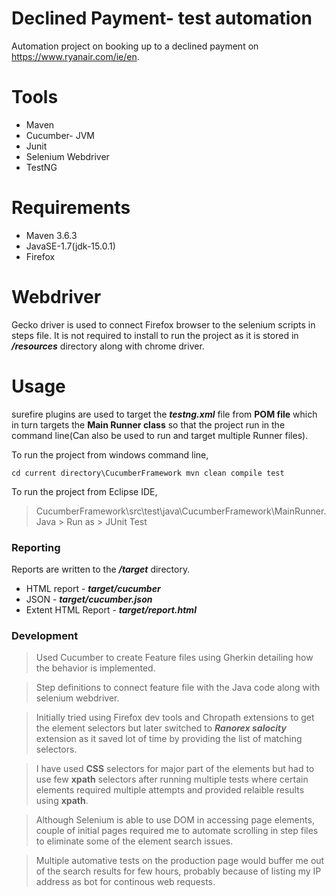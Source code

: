 # Declined Payment- test automation

Automation project on booking up to a declined payment on https://www.ryanair.com/ie/en.

# Tools

  - Maven
  - Cucumber- JVM
  - Junit
  - Selenium Webdriver
  - TestNG
  # Requirements
- Maven 3.6.3
- JavaSE-1.7(jdk-15.0.1)
- Firefox

# Webdriver
Gecko driver is used to connect Firefox browser to the selenium scripts in steps file. It is not required to install to run the project as it is stored in ***/resources*** directory along with chrome driver.   

  # Usage
surefire plugins are used to target the ***testng.xml*** file from **POM file** which in turn targets the **Main Runner class** so that the project run in the command line(Can also be used to run and target multiple Runner files).

To run the project from windows command line,

    cd current directory\CucumberFramework mvn clean compile test 
To run the project from Eclipse IDE,
>    CucumberFramework\src\test\java\CucumberFramework\MainRunner.Java > Run as > JUnit Test  


### Reporting
Reports are written to the ***/target*** directory. 
* HTML report  -     ***target/cucumber***
* JSON - ***target/cucumber.json***
* Extent HTML Report - ***target/report.html***

### Development

> Used Cucumber to create Feature files using Gherkin detailing how the behavior is implemented.

> Step definitions to connect feature file with the Java code along with selenium webdriver.

> Initially tried using Firefox dev tools and Chropath extensions to get the element selectors but later switched to ***Ranorex salocity*** extension as it saved lot of time by providing the list of matching selectors.

> I have used **CSS** selectors for major part of the elements but had to use few **xpath** selectors after running multiple tests where certain elements required multiple attempts and provided relaible results using **xpath**.

> Although Selenium is able to use DOM in accessing page elements, couple of initial pages required me to automate scrolling in step files to eliminate some of the element search issues. 

> Multiple automative tests on the production page would buffer me out of the search results for few hours, probably because of listing my IP address as bot for continous web requests.  




